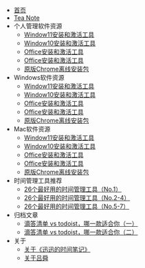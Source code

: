 * [首页](/ "迅迅的时间笔记")
* [Tea Note](zh/tea.md "Tea note")
* 个人管理软件资源
  * [Window11安装和激活工具](zh/滴答清单vstodoist哪一款适合你2.md "26个最好用的时间管理工具（No.1）")
  * [Window10安装和激活工具](zh/滴答清单vstodoist哪一款适合你2.md "26个最好用的时间管理工具（No.1）")
  * [Office安装和激活工具](zh/滴答清单vstodoist哪一款适合你2.md "26个最好用的时间管理工具（No.1）")
  * [Office安装和激活工具](zh/滴答清单vstodoist哪一款适合你2.md "26个最好用的时间管理工具（No.1）")
  * [原版Chrome离线安装包](zh/滴答清单vstodoist哪一款适合你2.md "26个最好用的时间管理工具（No.1）")
* Windows软件资源
  * [Window11安装和激活工具](zh/滴答清单vstodoist哪一款适合你2.md "26个最好用的时间管理工具（No.1）")
  * [Window10安装和激活工具](zh/滴答清单vstodoist哪一款适合你2.md "26个最好用的时间管理工具（No.1）")
  * [Office安装和激活工具](zh/滴答清单vstodoist哪一款适合你2.md "26个最好用的时间管理工具（No.1）")
  * [Office安装和激活工具](zh/滴答清单vstodoist哪一款适合你2.md "26个最好用的时间管理工具（No.1）")
  * [原版Chrome离线安装包](zh/滴答清单vstodoist哪一款适合你2.md "26个最好用的时间管理工具（No.1）")
* Mac软件资源
  * [Window11安装和激活工具](zh/滴答清单vstodoist哪一款适合你2.md "26个最好用的时间管理工具（No.1）")
  * [Window10安装和激活工具](zh/滴答清单vstodoist哪一款适合你2.md "26个最好用的时间管理工具（No.1）")
  * [Office安装和激活工具](zh/滴答清单vstodoist哪一款适合你2.md "26个最好用的时间管理工具（No.1）")
  * [Office安装和激活工具](zh/滴答清单vstodoist哪一款适合你2.md "26个最好用的时间管理工具（No.1）")
  * [原版Chrome离线安装包](zh/滴答清单vstodoist哪一款适合你2.md "26个最好用的时间管理工具（No.1）")
* 时间管理工具推荐
  * [26个最好用的时间管理工具（No.1）](zh/26个最好用的时间管理工具1.md "26个最好用的时间管理工具（No.1）nTask")
  * [26个最好用的时间管理工具（No.2-4）](zh/26个最好用的时间管理工具2.md "26个最好用的时间管理工具(No.2-4) HubSpot/FacileThings/Todoist")
  * [26个最好用的时间管理工具（No.5-7）](zh/26个最好用的时间管理工具3.md "26个最好用的时间管理工具(No.5-7) Nirvana/ProofHub/OmniFocus")
* 归档文章
  * [滴答清单 vs todoist，哪一款适合你（一）](zh/滴答清单vstodoist哪一款适合你1.md "滴答清单 vs todoist，哪一款适合你（一）")
  * [滴答清单 vs todoist，哪一款适合你（二）](zh/滴答清单vstodoist哪一款适合你2.md "滴答清单 vs todoist，哪一款适合你（二）")
* 关于
  * [关于《迅迅的时间笔记》](zh/滴答清单vstodoist哪一款适合你2.md "26个最好用的时间管理工具（No.1）")
  * [关于吕舜](zh/滴答清单vstodoist哪一款适合你2.md "26个最好用的时间管理工具（No.1）")